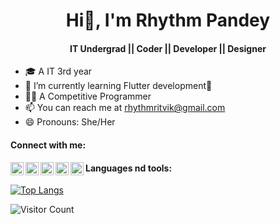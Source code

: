 # <h1 align="center"> Hi👋, I'm Rhythm Pandey </h1>
<h4 align="center"> IT Undergrad || Coder || Developer || Designer </h4>


- 🎓 A IT 3rd year
- 🌱 I’m currently learning Flutter development💙
- 👩‍💻 A Competitive Programmer
- 📫 You can reach me at rhythmritvik@gmail.com
- 😄 Pronouns: She/Her

<h4> Connect with me: </h4>

<a href="https://www.linkedin.com/in/rhythm-pandey-a8bb841b4/"><img align="left" src="https://pngimg.com/uploads/linkedIn/linkedIn_PNG39.png" width="21px"/></a>
<a href="https://twitter.com/rhyths08"><img align="left" src="https://upload.wikimedia.org/wikipedia/commons/4/4f/Twitter-logo.svg" width="21px"/></a>
<a href="https://www.linkedin.com/in/rhythm-pandey-a8bb841b4/"><img align="left" src="https://pngimg.com/uploads/linkedIn/linkedIn_PNG39.png" width="21px"/></a>
<a href="https://www.linkedin.com/in/rhythm-pandey-a8bb841b4/"><img align="left" src="https://pngimg.com/uploads/linkedIn/linkedIn_PNG39.png" width="21px"/></a>
<a href="https://www.linkedin.com/in/rhythm-pandey-a8bb841b4/"><img align="left" src="https://pngimg.com/uploads/linkedIn/linkedIn_PNG39.png" width="21px"/></a>



<h4> Languages nd tools:  </h4>

[![Top Langs](https://github-readme-stats.vercel.app/api/top-langs/?username=rhyths08&layout=compact)](https://github.com/rhyths08)

![Visitor Count](https://profile-counter.glitch.me/rhyths08/count.svg)

<!--
**rhyths08/rhyths08** is a ✨ _special_ ✨ repository because its `README.md` (this file) appears on your GitHub profile.

Here are some ideas to get you started:

- 🔭 I’m currently working on ...
- 🌱 I’m currently learning ...
- 👯 I’m looking to collaborate on ...
- 🤔 I’m looking for help with ...
- 💬 Ask me about ...
- 📫 How to reach me: ...
- 😄 Pronouns: ...
- ⚡ Fun fact: ...
-->
